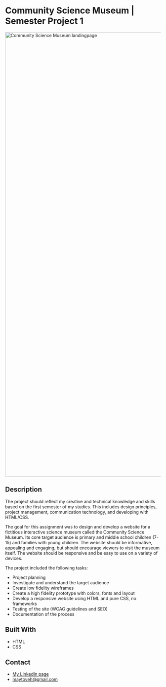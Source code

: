 # Community Science Museum | Semester Project 1

<img width="1440" alt="Community Science Museum landingpage" src="https://user-images.githubusercontent.com/89157761/170948078-98f6253c-df26-41fa-aa08-da2ede2de89a.png">

## Description

The project should reflect my creative and technical knowledge and skills based on the first semester of my studies. This includes design principles, project management, communication technology, and developing with HTML/CSS.

The goal for this assignment was to design and develop a website for a fictitious interactive science museum called the Community Science Museum. Its core target audience is primary and middle school children (7-15) and families with young children. The website should be informative, appealing and engaging, but should encourage viewers to visit the museum itself. The website should be responsive and be easy to use on a variety of devices.


The project included the following tasks:

- Project planning
- Investigate and understand the target audience
- Create low fidelity wireframes
- Create a high fidelity prototype with colors, fonts and layout
- Develop a responsive website using HTML and pure CSS, no frameworks
- Testing of the site (WCAG guidelines and SEO)
- Documentation of the process

## Built With

- HTML
- CSS

## Contact

- [My LinkedIn page](www.linkedin.com/in/may-tove-hovdal-24b406153)
- maytoveh@gmail.com
